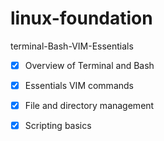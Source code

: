 # linux-foundation
terminal-Bash-VIM-Essentials

- [x] Overview of Terminal and Bash
- [x] Essentials VIM commands
- [x] File and directory management
- [x] Scripting basics
 
 
